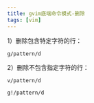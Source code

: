 ```yaml
---
title: gvim底端命令模式-删除
tags: [vim]
---
```


1）删除包含特定字符的行：

```
g/pattern/d   
```

2）删除不包含指定字符的行：

```
v/pattern/d

g!/pattern/d
```